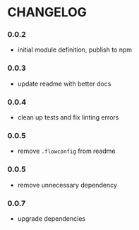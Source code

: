 # CHANGELOG

### 0.0.2
- initial module definition, publish to npm

### 0.0.3
- update readme with better docs

### 0.0.4
- clean up tests and fix linting errors

### 0.0.5
- remove `.flowconfig` from readme

### 0.0.5
- remove unnecessary dependency

### 0.0.7
- upgrade dependencies
